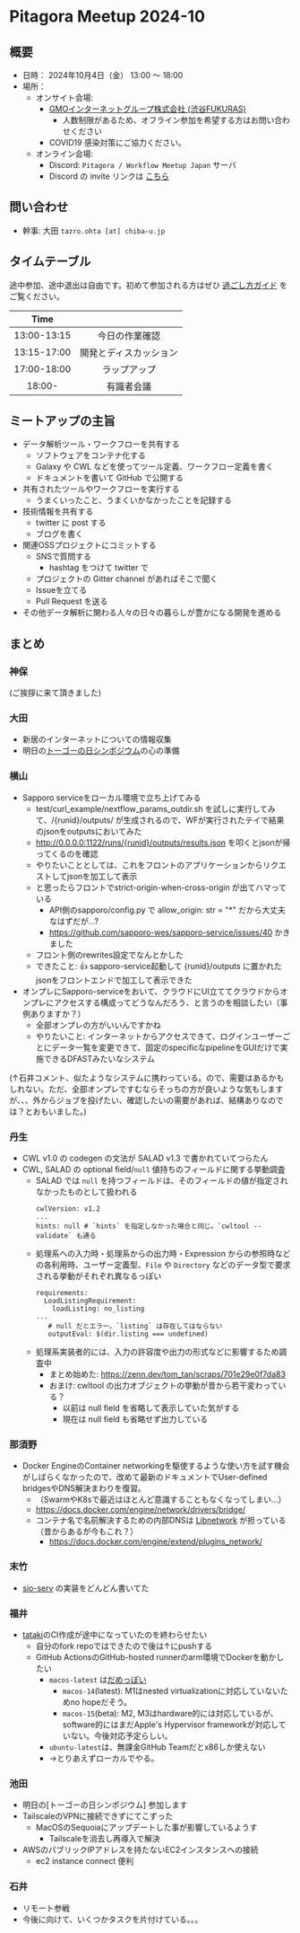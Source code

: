 # Pitagora Meetup 2024-10

## 概要

- 日時： 2024年10月4日（金） 13:00 〜 18:00
- 場所：
  - オンサイト会場:
    - [GMOインターネットグループ株式会社 (渋谷FUKURAS)](https://www.gmo.jp/company-profile/access-map/fukuras/)
      - 人数制限があるため、オフライン参加を希望する方はお問い合わせください
    - COVID19 感染対策にご協力ください。
  - オンライン会場:
    - Discord: `Pitagora / Workflow Meetup Japan` サーバ
    - Discord の invite リンクは [こちら](https://discord.gg/VgEVejGj)

## 問い合わせ

- 幹事: 大田 `tazro.ohta [at] chiba-u.jp`

## タイムテーブル

途中参加、途中退出は自由です。初めて参加される方はぜひ [過ごし方ガイド](/events/meetup/whatis) をご覧ください。

|    Time     |                        |
| :---------: | :--------------------: |
| 13:00-13:15 |     今日の作業確認     |
| 13:15-17:00 | 開発とディスカッション |
| 17:00-18:00 |      ラップアップ      |
|   18:00-    |       有識者会議       |


## ミートアップの主旨

-   データ解析ツール・ワークフローを共有する
    -   ソフトウェアをコンテナ化する
    -   Galaxy や CWL などを使ってツール定義、ワークフロー定義を書く
    -   ドキュメントを書いて GitHub で公開する
-   共有されたツールやワークフローを実行する
    -   うまくいったこと、うまくいかなかったことを記録する
-   技術情報を共有する
    -   twitter に post する
    -   ブログを書く
-   関連OSSプロジェクトにコミットする
    -   SNSで質問する
        -   hashtag をつけて twitter で
    -   プロジェクトの Gitter channel があればそこで聞く
    -   Issueを立てる
    -   Pull Request を送る
-   その他データ解析に関わる人々の日々の暮らしが豊かになる開発を進める

## まとめ

### 神保

(ご挨拶に来て頂きました)

### 大田

- 新居のインターネットについての情報収集
- 明日の[トーゴーの日シンポジウム](https://biosciencedbc.jp/event/symposium/togo2024/)の心の準備

### 横山

- Sapporo serviceをローカル環境で立ち上げてみる
    - test/curl_example/nextflow_params_outdir.sh を試しに実行してみて、/{runid}/outputs/ が生成されるので、WFが実行されたテイで結果のjsonをoutputsにおいてみた
    - http://0.0.0.0:1122/runs/{runid}/outputs/results.json を叩くとjsonが帰ってくるのを確認
    - やりたいこととしては、これをフロントのアプリケーションからリクエストしてjsonを加工して表示
    - と思ったらフロントでstrict-origin-when-cross-origin が出てハマっている
        - API側のsapporo/config.py で allow_origin: str = "*" だから大丈夫なはずだが...?
        - https://github.com/sapporo-wes/sapporo-service/issues/40 かきました
    - フロント側のrewrites設定でなんとかした
    - できたこと: :+1: sapporo-service起動して {runid}/outputs に置かれたjsonをフロントエンドで加工して表示できた
- オンプレにSapporo-serviceをおいて、クラウドにUI立ててクラウドからオンプレにアクセスする構成ってどうなんだろう、と言うのを相談したい（事例ありますか？）
    - 全部オンプレの方がいいんですかね
    - やりたいこと: インターネットからアクセスできて、ログインユーザーごとにデータ一覧を変更できて、固定のspecificなpipelineをGUIだけで実施できるDFASTみたいなシステム

(↑石井コメント、似たようなシステムに携わっている。ので、需要はあるかもしれない。ただ、全部オンプレですむならそっちの方が良いような気もしますが、、、外からジョブを投げたい、確認したいの需要があれば、結構ありなのでは？とおもいました。)

### 丹生
- CWL v1.0 の codegen の文法が SALAD v1.3 で書かれていてつらたん
- CWL, SALAD の optional field/`null` 値持ちのフィールドに関する挙動調査
    - SALAD では `null` を持つフィールドは、そのフィールドの値が指定されなかったものとして扱われる
      ```cwl
      cwlVersion: v1.2
      ...
      hints: null # `hints` を指定しなかった場合と同じ。`cwltool --validate` も通る
      ```
    - 処理系への入力時・処理系からの出力時・Expression からの参照時などの各利用時、ユーザー定義型、`File` や `Directory` などのデータ型で要求される挙動がそれぞれ異なるっぽい
      ```cwl
      requirements:
        LoadListingRequirement:
          loadListing: no_listing
      ...
         # null だとエラー。`listing` は存在してはならない
         outputEval: $(dir.listing === undefined)
      ```
    - 処理系実装者的には、入力の許容度や出力の形式などに影響するため調査中
        - まとめ始めた: https://zenn.dev/tom_tan/scraps/701e29e0f7da83
        - おまけ: cwltool の出力オブジェクトの挙動が昔から若干変わっている？
            - 以前は null field を省略して表示していた気がする
            - 現在は null field も省略せず出力している

### 那須野

- Docker EngineのContainer networkingを駆使するような使い方を試す機会がしばらくなかったので、改めて最新のドキュメントでUser-defined bridgesやDNS解決まわりを復習。
    - （SwarmやK8sで最近はほとんど意識することもなくなってしまい…）
    - https://docs.docker.com/engine/network/drivers/bridge/
    - コンテナ名で名前解決するための内部DNSは [Libnetwork](https://github.com/moby/libnetwork) が担っている（昔からあるが今もこれ？）
        - https://docs.docker.com/engine/extend/plugins_network/

### 末竹

- [sio-serv](https://github.com/sapporo-wes/sio-serv) の実装をどんどん書いてた

### 福井

- [tataki](https://github.com/sapporo-wes/tataki/tree/main)のCI作成が途中になっていたのを終わらせたい
    - 自分のfork repoではできたので後は↑にpushする
    - GitHub ActionsのGitHub-hosted runnerのarm環境でDockerを動かしたい
        - `macos-latest` は[だめっぽい](https://github.com/marketplace/actions/setup-docker-on-macos#arm64-processors-m1-m2-m3-series-used-on-macos-14-images-are-unsupported)
            - `macos-14`(latest): M1はnested virtualizationに対応していないためno hopeだそう。
            - `macos-15`(beta): M2, M3はhardware的には対応しているが、 software的にはまだApple's Hypervisor frameworkが対応していない。今後対応予定らしい。
        - `ubuntu-latest`は、無課金GitHub Teamだとx86しか使えない
        - →とりあえずローカルでやる。


### 池田

- 明日の[トーゴーの日シンポジウム] 参加します
- TailscaleのVPNに接続できずにてこずった
    - MacOSのSequoiaにアップデートした事が影響しているようす
        - Tailscaleを消去し再導入で解決
- AWSのパブリックIPアドレスを持たないEC2インスタンスへの接続
    - ec2 instance connect 便利

### 石井

- リモート参戦
- 今後に向けて、いくつかタスクを片付けている。。。
